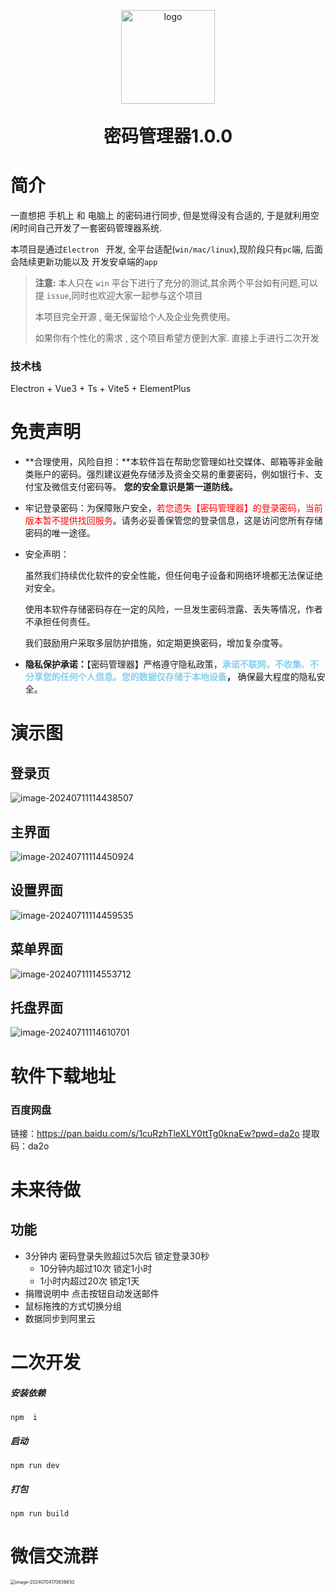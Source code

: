 <p align="center">
	<img alt="logo" src="./README.assets/icon.png" style="width:150px">
</p>



<h1 align="center" style="margin: 30px 0 30px; font-weight: bold;">密码管理器1.0.0</h1>

# 简介

 一直想把 手机上 和 电脑上 的密码进行同步, 但是觉得没有合适的, 于是就利用空闲时间自己开发了一套密码管理器系统.

 本项目是通过`Electron ` 开发, 全平台适配(`win/mac/linux`),现阶段只有`pc`端, 后面会陆续更新功能以及 开发安卓端的`app`

> **注意:** 本人只在 `win` 平台下进行了充分的测试,其余两个平台如有问题,可以提 `issue`,同时也欢迎大家一起参与这个项目
>
> 本项目完全开源 , 毫无保留给个人及企业免费使用。
>
> 如果你有个性化的需求 , 这个项目希望方便到大家. 直接上手进行二次开发

### 技术栈

 Electron + Vue3 + Ts + Vite5 + ElementPlus

# 免责声明



- **合理使用，风险自担：**本软件旨在帮助您管理如社交媒体、邮箱等非金融类账户的密码。强烈建议避免存储涉及资金交易的重要密码，例如银行卡、支付宝及微信支付密码等。
  **您的安全意识是第一道防线。**
- 牢记登录密码：为保障账户安全，<font color='red'>若您遗失【密码管理器】的登录密码，当前版本暂不提供找回服务</font>。请务必妥善保管您的登录信息，这是访问您所有存储密码的唯一途径。
- 安全声明：

   虽然我们持续优化软件的安全性能，但任何电子设备和网络环境都无法保证绝对安全。

   使用本软件存储密码存在一定的风险，一旦发生密码泄露、丢失等情况，作者不承担任何责任。

   我们鼓励用户采取多层防护措施，如定期更换密码，增加复杂度等。
- **隐私保护承诺：**【密码管理器】严格遵守隐私政策，**<font color='skyblue'>承诺不联网，不收集、不分享您的任何个人信息。您的数据仅存储于本地设备</font>，**
  确保最大程度的隐私安全。

# 演示图

## 登录页

![image-20240711114438507](./README.assets/image-20240711114438507.png)

## 主界面

![image-20240711114450924](./README.assets/image-20240711114450924.png)

## 设置界面

![image-20240711114459535](./README.assets/image-20240711114459535.png)

## 菜单界面

![image-20240711114553712](./README.assets/image-20240711114553712.png)



## 托盘界面

![image-20240711114610701](./README.assets/image-20240711114610701.png)

# 软件下载地址

### 百度网盘

链接：https://pan.baidu.com/s/1cuRzhTleXLY0ttTg0knaEw?pwd=da2o
提取码：da2o

# 未来待做

## 功能

- 3分钟内 密码登录失败超过5次后 锁定登录30秒
  - 10分钟内超过10次 锁定1小时
  - 1小时内超过20次 锁定1天
- 捐赠说明中 点击按钮自动发送邮件
- 鼠标拖拽的方式切换分组
- 数据同步到阿里云

# 二次开发

##### 安装依赖

```
npm  i
```

##### 启动

```
npm run dev
```

##### 打包

```
npm run build
```

# 微信交流群

<img src="./README.assets/image-20240704170636650.png" alt="image-20240704170636650" style="zoom:50%;" />